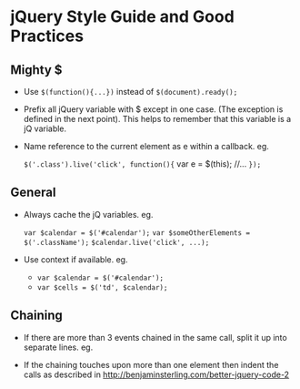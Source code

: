 # jQuery Style Guide and Good Practices

## Mighty $

* Use `$(function(){...})` instead of `$(document).ready();`

* Prefix all jQuery variable with $ except in one case. (The exception is defined in the next point). This helps to remember that this variable is a jQ variable.

* Name reference to the current element as e within a callback. eg.


    `$('.class').live('click', function(){`
      var e = $(this);
      //...
    `});`

## General

* Always cache the jQ variables. eg.

    `var $calendar = $('#calendar');`
    `var $someOtherElements = $('.className');`
    `$calendar.live('click', ...);`

* Use context if available. eg.

  * `var $calendar = $('#calendar');`
  * `var $cells = $('td', $calendar);`

## Chaining

* If there are more than 3 events chained in the same call, split it up into separate lines. eg.

* If the chaining touches upon more than one element then indent the calls as described in http://benjaminsterling.com/better-jquery-code-2
